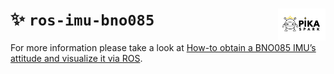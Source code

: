 <a href="https://pika-spark.io/"><img align="right" src="https://raw.githubusercontent.com/pika-spark/.github/main/logo/logo-pika-spark-bg-white.png" width="15%"></a>
:sparkles: `ros-imu-bno085`
===========================
For more information please take a look at [How-to obtain a BNO085 IMU’s attitude and visualize it via ROS](https://pika-spark.io/tutorials/obtain-bno085-imu-attitude-and-visualize-via-ros/).
